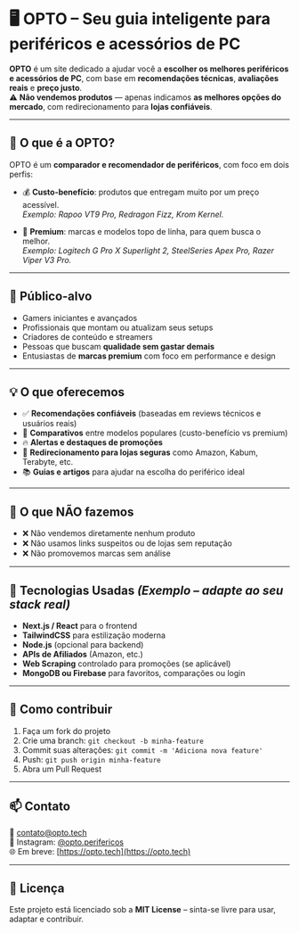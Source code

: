 # 🖥️ OPTO – Seu guia inteligente para periféricos e acessórios de PC

**OPTO** é um site dedicado a ajudar você a **escolher os melhores periféricos e acessórios de PC**, com base em **recomendações técnicas**, **avaliações reais** e **preço justo**.  
⚠️ **Não vendemos produtos** — apenas indicamos **as melhores opções do mercado**, com redirecionamento para **lojas confiáveis**.

---

## 🔧 O que é a OPTO?

OPTO é um **comparador e recomendador de periféricos**, com foco em dois perfis:

- 💰 **Custo-benefício**: produtos que entregam muito por um preço acessível.  
  *Exemplo: Rapoo VT9 Pro, Redragon Fizz, Krom Kernel.*

- 💎 **Premium**: marcas e modelos topo de linha, para quem busca o melhor.  
  *Exemplo: Logitech G Pro X Superlight 2, SteelSeries Apex Pro, Razer Viper V3 Pro.*

---

## 🎯 Público-alvo

- Gamers iniciantes e avançados  
- Profissionais que montam ou atualizam seus setups  
- Criadores de conteúdo e streamers  
- Pessoas que buscam **qualidade sem gastar demais**  
- Entusiastas de **marcas premium** com foco em performance e design

---

## 💡 O que oferecemos

- ✅ **Recomendações confiáveis** (baseadas em reviews técnicos e usuários reais)  
- 🔎 **Comparativos** entre modelos populares (custo-benefício vs premium)  
- 🔥 **Alertas e destaques de promoções**  
- 🛒 **Redirecionamento para lojas seguras** como Amazon, Kabum, Terabyte, etc.  
- 📚 **Guias e artigos** para ajudar na escolha do periférico ideal

---

## 🚫 O que NÃO fazemos

- ❌ Não vendemos diretamente nenhum produto  
- ❌ Não usamos links suspeitos ou de lojas sem reputação  
- ❌ Não promovemos marcas sem análise

---

## 🧰 Tecnologias Usadas *(Exemplo – adapte ao seu stack real)*

- **Next.js / React** para o frontend  
- **TailwindCSS** para estilização moderna  
- **Node.js** (opcional para backend)  
- **APIs de Afiliados** (Amazon, etc.)  
- **Web Scraping** controlado para promoções (se aplicável)  
- **MongoDB ou Firebase** para favoritos, comparações ou login

---

## 🚀 Como contribuir

1. Faça um fork do projeto  
2. Crie uma branch: `git checkout -b minha-feature`  
3. Commit suas alterações: `git commit -m 'Adiciona nova feature'`  
4. Push: `git push origin minha-feature`  
5. Abra um Pull Request

---

## 📫 Contato

📧 contato@opto.tech  
📸 Instagram: [@opto.perifericos](https://instagram.com/opto.perifericos)  
🌐 Em breve: [https://opto.tech](https://opto.tech)

---

## 📝 Licença

Este projeto está licenciado sob a **MIT License** – sinta-se livre para usar, adaptar e contribuir.
